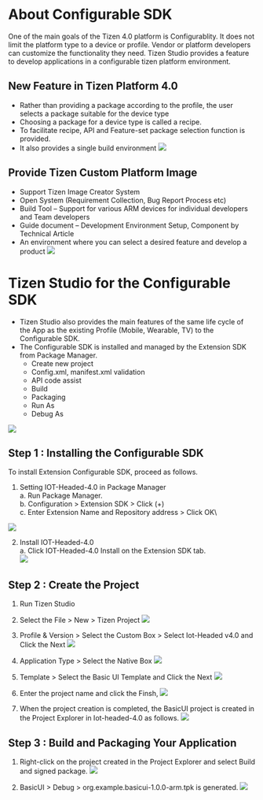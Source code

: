 
# About Configurable SDK
One of the main goals of the Tizen 4.0 platform is Configurablity.
It does not limit the platform type to a device or profile. Vendor or platform developers can customize the functionality they need.
Tizen Studio provides a feature to develop applications in a configurable tizen platform environment.

## New Feature in Tizen Platform 4.0

- Rather than providing a package according to the profile, the user selects a package suitable for the device type
- Choosing a package for a device type is called a recipe.
- To facilitate recipe, API and Feature-set package selection function is provided.
- It also provides a single build environment
![](image/configuable_sdk/tizen-platform-configurable.PNG)

## Provide Tizen Custom Platform Image
- Support Tizen Image Creator System
- Open System (Requirement Collection, Bug Report Process etc)
- Build Tool – Support for various ARM devices for individual developers and Team developers
- Guide document – Development Environment Setup, Component by Technical Article
- An environment where you can select a desired feature and develop a product
![](image/configuable_sdk/tizen-platform-image-creator.PNG)

# Tizen Studio for the Configurable SDK
- Tizen Studio also provides the main features of the same life cycle of the App as the existing Profile (Mobile, Wearable, TV) to the Configurable SDK.
- The Configurable SDK is installed and managed by the Extension SDK from Package Manager.
  - Create new project
  - Config.xml, manifest.xml validation
  - API code assist
  - Build
  - Packaging
  - Run As
  - Debug As

![](image/configuable_sdk/configurable-tizen-flow.PNG)

## Step 1 : Installing the Configurable SDK
To install Extension Configurable SDK, proceed as follows.

1. Setting IOT-Headed-4.0 in Package Manager\
    a. Run Package Manager.\
    b. Configuration > Extension SDK > Click (+) \
    c. Enter Extension Name and Repository address > Click OK\

![](image/configuable_sdk/package-manager-config.PNG)

2. Install IOT-Headed-4.0\
    a. Click IOT-Headed-4.0 Install on the Extension SDK tab.\
![](image/configuable_sdk/package-manager-install.PNG)

## Step 2 : Create the Project

1. Run Tizen Studio
2. Select the File > New > Tizen Project
![](image/configuable_sdk/create-project-new.PNG)

3. Profile & Version > Select the Custom Box > Select Iot-Headed v4.0 and Click the Next
![](image/configuable_sdk/create-project-profile-select.PNG)

4. Application Type >  Select the Native Box 
![](image/configuable_sdk/create-project-apptype-select.PNG)

5. Template > Select the Basic UI Template and Click the Next
![](image/configuable_sdk/create-project-template-select.PNG)

6. Enter the project name and click the Finsh, 
![](image/configuable_sdk/create-project-finish.PNG)

7. When the project creation is completed, the BasicUI project is created in the Project Explorer in Iot-headed-4.0 as follows.
![](image/configuable_sdk/create-project-explorer.PNG)

## Step 3 : Build and Packaging Your Application

1. Right-click on the project created in the Project Explorer and select Build and signed package.
![](image/configuable_sdk/build-packaging.PNG)

2. BasicUI > Debug > org.example.basicui-1.0.0-arm.tpk is generated.
![](image/configuable_sdk/build-packaging-result.PNG)

